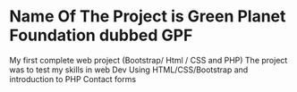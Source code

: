 # Name Of The Project is Green Planet Foundation dubbed GPF

My first complete web project (Bootstrap/ Html / CSS and PHP)
The project was to test my skills in web Dev Using HTML/CSS/Bootstrap and introduction to PHP Contact forms
